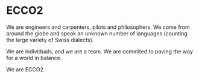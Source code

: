 # ECCO2

We are engineers and carpenters, pilots and philosophers. We come from around the globe and speak an unknown number of languages (counting the large variety of Swiss dialects).

We are individuals, and we are a team. We are commited to paving the way for a world in balance.

We are ECCO2.
